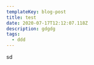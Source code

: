 ```yaml
---
templateKey: blog-post
title: test
date: 2020-07-17T12:12:07.118Z
description: gdgdg
tags:
  - ddd
---
```

sd

